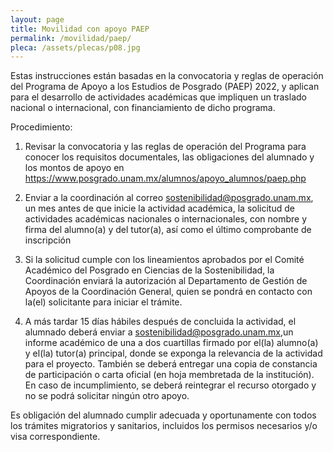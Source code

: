 ```yaml
---
layout: page
title: Movilidad con apoyo PAEP
permalink: /movilidad/paep/
pleca: /assets/plecas/p08.jpg
---
```


Estas instrucciones están basadas en la convocatoria y reglas de operación del Programa de Apoyo a los 
Estudios de Posgrado (PAEP) 2022, y aplican para el desarrollo de actividades académicas que impliquen un 
traslado nacional o internacional, con financiamiento de dicho programa. 

Procedimiento:

 1.	Revisar la convocatoria y las reglas de operación del Programa para conocer los requisitos documentales, 
  	las obligaciones del alumnado y los montos de apoyo en 
  	<https://www.posgrado.unam.mx/alumnos/apoyo_alumnos/paep.php>

 2.	Enviar a la coordinación al correo <sostenibilidad@posgrado.unam.mx>, un mes antes de que inicie 
 la actividad académica, la solicitud de actividades académicas nacionales o internacionales, con 
 nombre y firma del alumno(a) y del tutor(a), así como el último comprobante de inscripción

 3.	Si la solicitud cumple con los lineamientos aprobados por el Comité Académico del Posgrado en 
 Ciencias de la Sostenibilidad, la Coordinación enviará la autorización al Departamento de Gestión 
 de Apoyos de la Coordinación General, quien se pondrá en contacto con la(el) solicitante para 
 iniciar el trámite. 

 4.	A más tardar 15 días hábiles después de concluida la actividad, el alumnado deberá enviar 
 a <sostenibilidad@posgrado.unam.mx>,un informe académico de una a dos cuartillas firmado por 
 el(la) alumno(a) y el(la) tutor(a) principal, donde se exponga la relevancia de la actividad para 
 el proyecto. También se deberá entregar una copia de constancia de participación o carta oficial 
 (en hoja membretada de la institución). En caso de incumplimiento, se deberá reintegrar el recurso 
 otorgado y no se podrá solicitar ningún otro apoyo. 

Es obligación del alumnado cumplir adecuada y oportunamente con todos los trámites migratorios y 
sanitarios, incluidos los permisos necesarios y/o visa correspondiente.
